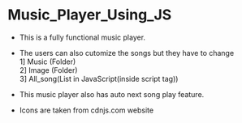 # Music_Player_Using_JS
* This is a fully functional music player.

* The users can also cutomize the songs but they have to change
<br> 1] Music (Folder)
<br> 2] Image (Folder)
<br> 3] All_song(List in JavaScript(inside script tag))
* This music player also has auto next song play feature.
* Icons are taken from cdnjs.com website

